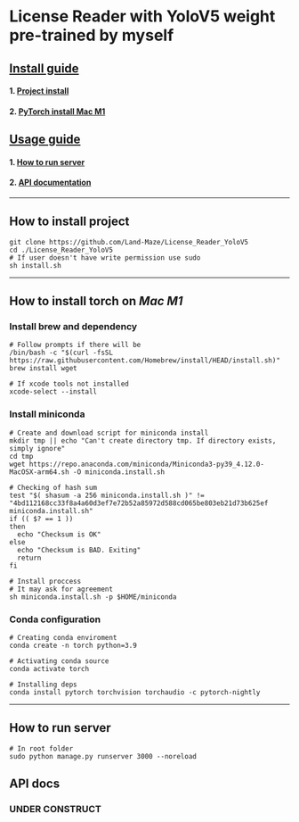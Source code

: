 # License Reader with YoloV5 weight pre-trained by myself

## [Install guide](#install_guide)
#### 1. [Project install](#project_install)
#### 2. [PyTorch install Mac M1](#torch_mac_install)

## [Usage guide](#usage_guide)
#### 1. [How to run server](#django_run)
#### 2. [API documentation](#api_docs)

---

<a name="install_guide"></a>

<a name="project_install"><h2>How to install project</h2></a>

```shell
git clone https://github.com/Land-Maze/License_Reader_YoloV5
cd ./License_Reader_YoloV5
# If user doesn't have write permission use sudo
sh install.sh
```

---

<a name="torch_mac_install"><h2>How to install **torch** on *Mac M1*</h2></a>

### Install brew and dependency

```shell
# Follow prompts if there will be
/bin/bash -c "$(curl -fsSL https://raw.githubusercontent.com/Homebrew/install/HEAD/install.sh)"
brew install wget

# If xcode tools not installed
xcode-select --install
```

### Install miniconda

```shell
# Create and download script for miniconda install
mkdir tmp || echo "Can't create directory tmp. If directory exists, simply ignore"
cd tmp
wget https://repo.anaconda.com/miniconda/Miniconda3-py39_4.12.0-MacOSX-arm64.sh -O miniconda.install.sh

# Checking of hash sum
test "$( shasum -a 256 miniconda.install.sh )" != "4bd112168cc33f8a4a60d3ef7e72b52a85972d588cd065be803eb21d73b625ef  miniconda.install.sh"
if (( $? == 1 ))
then
  echo "Checksum is OK"
else
  echo "Checksum is BAD. Exiting"
  return
fi

# Install proccess
# It may ask for agreement
sh miniconda.install.sh -p $HOME/miniconda
```

### Conda configuration

```shell
# Creating conda enviroment
conda create -n torch python=3.9

# Activating conda source
conda activate torch

# Installing deps
conda install pytorch torchvision torchaudio -c pytorch-nightly
```

---

<a name="usage_guide"></a>

<a name="django_run"><h2>How to run server</h2></a>

```shell
# In root folder
sudo python manage.py runserver 3000 --noreload
```

<a name="api_docs"><h2>API docs</h2></a>

### **UNDER CONSTRUCT**